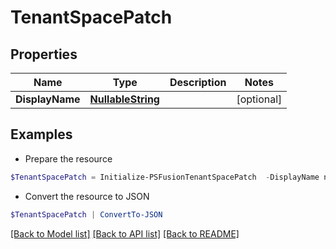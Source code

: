 # TenantSpacePatch
## Properties

Name | Type | Description | Notes
------------ | ------------- | ------------- | -------------
**DisplayName** | [**NullableString**](NullableString.md) |  | [optional] 

## Examples

- Prepare the resource
```powershell
$TenantSpacePatch = Initialize-PSFusionTenantSpacePatch  -DisplayName null
```

- Convert the resource to JSON
```powershell
$TenantSpacePatch | ConvertTo-JSON
```

[[Back to Model list]](../README.md#documentation-for-models) [[Back to API list]](../README.md#documentation-for-api-endpoints) [[Back to README]](../README.md)


